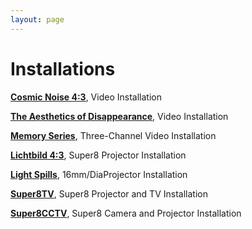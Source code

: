 ```yaml
---
layout: page
---
```


# Installations

<strong><a href="installations_cosmicnoise4by3.html">Cosmic Noise 4:3</a></strong>, Video Installation<br>

<strong><a href="installations_theaestheticsofdisappearance.html">The Aesthetics of Disappearance</a></strong>, Video Installation<br>

<strong><a href="installations_memoryseries.html">Memory Series</a></strong>, Three-Channel Video Installation<br>

<strong><a href="installations_lichtbild.html">Lichtbild 4:3</a></strong>, Super8 Projector Installation<br>

<strong><a href="installations_lightspills.html">Light Spills</a></strong>, 16mm/DiaProjector Installation<br>

<strong><a href="installations_super8tv.html">Super8TV</a></strong>, Super8 Projector and TV Installation

<strong><a href="installations_super8cctv.html">Super8CCTV</a></strong>, Super8 Camera and Projector Installation


